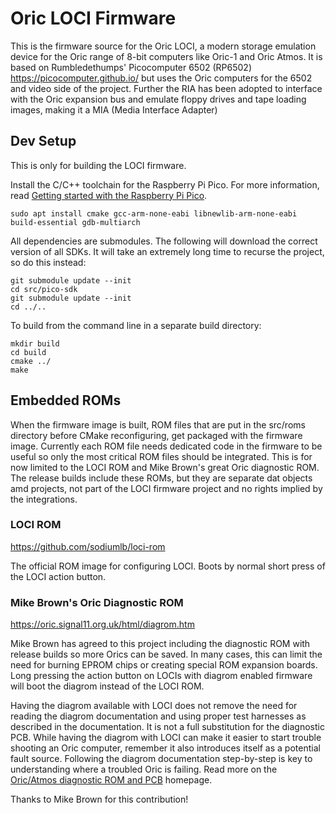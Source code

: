 # Oric LOCI Firmware

This is the firmware source for the Oric LOCI, a modern storage emulation device for the Oric range of 8-bit computers like Oric-1 and Oric Atmos. It is based on Rumbledethumps' Picocomputer 6502 (RP6502) https://picocomputer.github.io/ but uses the Oric computers for the 6502 and video side of the project. Further the RIA has been adopted to interface with the Oric expansion bus and emulate floppy drives and tape loading images, making it a MIA (Media Interface Adapter)

## Dev Setup

This is only for building the LOCI firmware.

Install the C/C++ toolchain for the Raspberry Pi Pico. For more information, read [Getting started with the Raspberry Pi Pico](https://rptl.io/pico-get-started).
```
sudo apt install cmake gcc-arm-none-eabi libnewlib-arm-none-eabi build-essential gdb-multiarch
```

All dependencies are submodules. The following will download the correct version of all SDKs. It will take an extremely long time to recurse the project, so do this instead:
```
git submodule update --init
cd src/pico-sdk
git submodule update --init
cd ../..
```

To build from the command line in a separate build directory:
```
mkdir build
cd build
cmake ../
make
```

## Embedded ROMs
When the firmware image is built, ROM files that are put in the src/roms directory before CMake reconfiguring, get packaged with the firmware image. Currently each ROM file needs dedicated code in the firmware to be useful so only the most critical ROM files should be integrated. This is for now limited to the LOCI ROM and Mike Brown's great Oric diagnostic ROM. The release builds include these ROMs, but they are separate dat objects amd projects, not part of the LOCI firmware project and no rights implied by the integrations.

### LOCI ROM 
https://github.com/sodiumlb/loci-rom

The official ROM image for configuring LOCI. Boots by normal short press of the LOCI action button.

### Mike Brown's Oric Diagnostic ROM
https://oric.signal11.org.uk/html/diagrom.htm

Mike Brown has agreed to this project including the diagnostic ROM with release builds so more Orics can be saved. In many cases, this can limit the need for burning  EPROM chips or creating special ROM expansion boards. Long pressing the action button on LOCIs with diagrom enabled firmware will boot the diagrom instead of the LOCI ROM.

Having the diagrom available with LOCI does not remove the need for reading the diagrom documentation and using proper test harnesses as described in the documentation. It is not a full substitution for the diagnostic PCB. While having the diagrom with LOCI can make it easier to start trouble shooting an Oric computer, remember it also introduces itself as a potential fault source. Following the diagrom documentation step-by-step is key to understanding where a troubled Oric is failing. Read more on the [Oric/Atmos diagnostic ROM and PCB](https://oric.signal11.org.uk/html/diagrom.htm) homepage.

Thanks to Mike Brown for this contribution!
